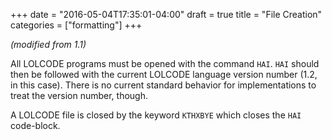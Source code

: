 +++
date = "2016-05-04T17:35:01-04:00"
draft = true
title = "File Creation"
categories = ["formatting"]
+++

_(modified from 1.1)_

All LOLCODE programs must be opened with the command `HAI`. `HAI` should then be followed with the current LOLCODE language version number (1.2, in this case). There is no current standard behavior for implementations to treat the version number, though.

A LOLCODE file is closed by the keyword `KTHXBYE` which closes the `HAI` code-block.